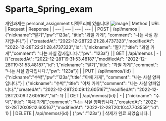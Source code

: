 # Sparta_Spring_exam
개인과제는 personal_assignment 디렉토리에 있습니다!
![image](https://user-images.githubusercontent.com/118798407/209950210-1a20ff97-b0d6-4cf8-88af-e14cd09f9a95.png)
| Method | URL | Request | Response |
| --- | --- | --- | --- |
| POST | /api/memos | {"nickname":"딸기","pw":"123a", "title":"과일 가게", "comment": "나는 사실 감자입니다."} | {"createdAt": "2022-12-28T22:21:28.4737323","modifiedAt": "2022-12-28T22:21:28.4737323","id": 1,"nickname": "딸기","title": "과일 가게","comment": "나는 사실 감자입니다.","pw": "123a"} |
| GET | /api/memos | - | [{"createdAt": "2022-12-28T19:31:53.48187","modifiedAt": "2022-12-28T19:31:53.48187","id": 1,"nickname": "딸기","title": "과일 가게","comment": "나는 사실 감자입니다.","pw": "123a"}] |
| PUT | /api/memos/{id} | {"nickname":"수박","pw":"123a","title":"야채 가게", "comment": "나는 사실 양파입니다."} | {"nickname": "수박","title": "야채 가게","comment": "나는 사실 양파입니다.","createdAt": "2022-12-28T20:09:12.605167","modifiedAt": "2022-12-28T20:09:12.605167","id": 1} |
| GET | /api/memos/{id} | - | {"nickname": "수박","title": "야채 가게","comment": "나는 사실 양파입니다.","createdAt": "2022-12-28T20:09:12.605167","modifiedAt": "2022-12-28T20:10:47.703559","id": 1} |
| DELETE | /api/memos/{id} | {"pw":"123a"} | 삭제가 완료 되었습니다. |
